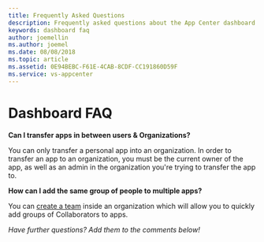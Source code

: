 ```yaml
---
title: Frequently Asked Questions
description: Frequently asked questions about the App Center dashboard.
keywords: dashboard faq
author: joemellin
ms.author: joemel
ms.date: 08/08/2018
ms.topic: article
ms.assetid: 0E94BEBC-F61E-4CAB-8CDF-CC191860D59F
ms.service: vs-appcenter
---
```


# Dashboard FAQ

**Can I transfer apps in between users & Organizations?**

You can only transfer a personal app into an organization. In order to transfer an app to an organization, you must be the current owner of the app, as well as an admin in the organization you're trying to transfer the app to.

**How can I add the same group of people to multiple apps?**

You can [create a team](~/dashboard/creating-and-managing-teams.md) inside an organization which will allow you to quickly add groups of Collaborators to apps.

*Have further questions? Add them to the comments below!*
